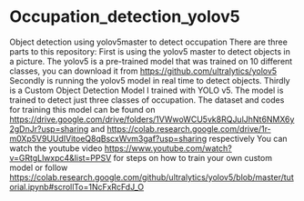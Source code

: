 # Occupation_detection_yolov5
Object detection using yolov5master to detect occupation
There are three parts to this repository:
First is using the yolov5 master to detect objects in a picture. The yolov5 is a pre-trained model that was trained on 10 different classes, you can download it from https://github.com/ultralytics/yolov5
Secondly is running the yolov5 model in real time to detect objects.
Thirdly is a Custom Object Detection Model I trained with YOLO v5. The model is trained to detect just three classes of occupation. The dataset and codes for training this model can be found on https://drive.google.com/drive/folders/1VWwoWCU5vk8RQJulJhNt6NMX6y2gDnJr?usp=sharing and https://colab.research.google.com/drive/1r-m0Xp5V9UUdIVitoeQ8qBscxWvm3gaf?usp=sharing respectively
You can watch the youtube video https://www.youtube.com/watch?v=GRtgLlwxpc4&list=PPSV for steps on how to train your own custom model or follow https://colab.research.google.com/github/ultralytics/yolov5/blob/master/tutorial.ipynb#scrollTo=1NcFxRcFdJ_O
